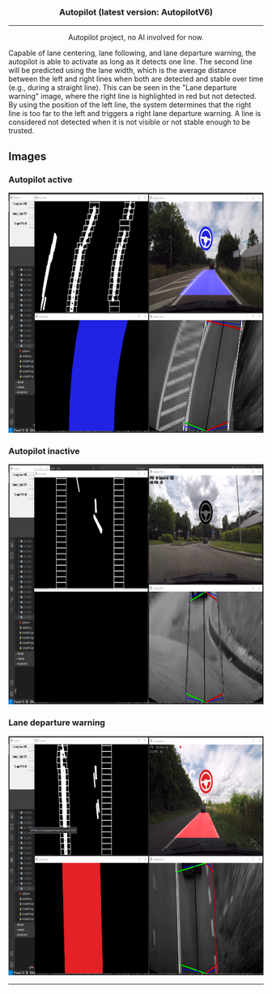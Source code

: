 <h3 align="center">Autopilot (latest version: AutopilotV6)</h3>

---

<p align="center"> Autopilot project, no AI involved for now.
    <br> 
</p>


<p align="left"> Capable of lane centering, lane following, and lane departure warning, the autopilot is able to activate as long as it detects one line. The second line will be predicted using the lane width, which is the average distance between the left and right lines when both are detected and stable over time (e.g., during a straight line). This can be seen in the "Lane departure warning" image, where the right line is highlighted in red but not detected. By using the position of the left line, the system determines that the right line is too far to the left and triggers a right lane departure warning.
A line is considered not detected when it is not visible or not stable enough to be trusted.
    <br> 
</p>

## Images
### Autopilot active

<p align="center"> 
  <a href="" rel="noopener">
 <img width=873px height=473px src="https://github.com/TheAypisamFpv/Autopilot/blob/master/images/autopilotV6%20active%203.png" alt="Autopilot active"></a>
</p>

### Autopilot inactive
<p align="center"> 
  <a href="" rel="noopener">
 <img width=873px height=473px src="https://github.com/TheAypisamFpv/Autopilot/blob/master/images/autopilotV6%20inactive.png" alt="Autopilot inactive"></a>
</p>

### Lane departure warning

<p align="center"> 
  <a href="" rel="noopener">
 <img width=872px height=471px src="https://github.com/TheAypisamFpv/Autopilot/blob/master/images/autopilotV6%20lane%20departure.png" alt="lane departure warning"></a>
</p>

---